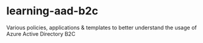 # learning-aad-b2c
Various policies, applications &amp; templates to better understand the usage of Azure Active Directory B2C
